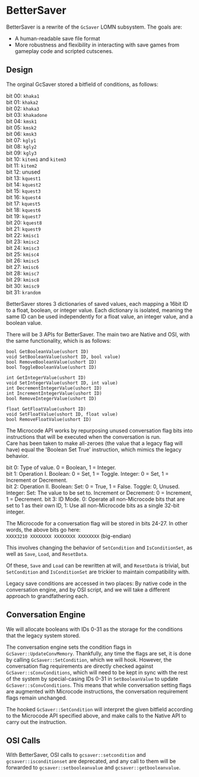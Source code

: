 BetterSaver
===========

BetterSaver is a rewrite of the `GcSaver` LOMN subsystem. The goals are:
- A human-readable save file format
- More robustness and flexibility in interacting with save games from gameplay code and scripted cutscenes.

Design
------

The orginal GcSaver stored a bitfield of conditions, as follows:

bit 00: `khaka1`  
bit 01: `khaka2`  
bit 02: `khaka3`  
bit 03: `khakadone`  
bit 04: `kmsk1`  
bit 05: `kmsk2`  
bit 06: `kmsk3`  
bit 07: `kgly1`  
bit 08: `kgly2`  
bit 09: `kgly3`  
bit 10: `kitem1` and `kitem3`  
bit 11: `kitem2`  
bit 12: unused  
bit 13: `kquest1`  
bit 14: `kquest2`  
bit 15: `kquest3`  
bit 16: `kquest4`  
bit 17: `kquest5`  
bit 18: `kquest6`  
bit 19: `kquest7`  
bit 20: `kquest8`  
bit 21: `kquest9`  
bit 22: `kmisc1`  
bit 23: `kmisc2`  
bit 24: `kmisc3`  
bit 25: `kmisc4`  
bit 26: `kmisc5`  
bit 27: `kmisc6`  
bit 28: `kmisc7`  
bit 29: `kmisc8`  
bit 30: `kmisc9`  
bit 31: `krandom`

BetterSaver stores 3 dictionaries of saved values, each mapping a 16bit ID to a float, boolean, or integer value.
Each dictionary is isolated, meaning the same ID can be used independently for a float value, an integer value, and a boolean value.

There will be 3 APIs for BetterSaver. The main two are Native and OSI, with the same functionality, which is as follows:  

`bool GetBooleanValue(ushort ID)`  
`void SetBooleanValue(ushort ID, bool value)`  
`bool RemoveBooleanValue(ushort ID)`  
`bool ToggleBooleanValue(ushort ID)`  

`int GetIntegerValue(ushort ID)`  
`void SetIntegerValue(ushort ID, int value)`  
`int DecrementIntegerValue(ushort ID)`  
`int IncrementIntegerValue(ushort ID)`  
`bool RemoveIntegerValue(ushort ID)`  

`float GetFloatValue(ushort ID)`  
`void SetFloatValue(ushort ID, float value)`  
`bool RemoveFloatValue(ushort ID)`  

The Microcode API works by repurposing unused conversation flag bits into instructions that will be executed when the conversation is run.  
Care has been taken to make all-zeroes (the value that a legacy flag will have) equal the 'Boolean Set True' instruction, which mimics the legacy behavior.

bit 0: Type of value. 0 = Boolean, 1 = Integer.  
bit 1: Operation I. Boolean: 0 = Set, 1 = Toggle. Integer: 0 = Set, 1 = Increment or Decrement.  
bit 2: Operation II. Boolean: Set: 0 = True, 1 = False. Toggle: 0, Unused. Integer: Set: The value to be set to. Increment or Decrement: 0 = Increment, 1 = Decrement.
bit 3: ID Mode. 0: Operate all non-Microcode bits that are set to 1 as their own ID, 1: Use all non-Microcode bits as a single 32-bit integer.

The Microcode for a conversation flag will be stored in bits 24-27. In other words, the above bits go here:  
`XXXX3210 XXXXXXXX XXXXXXXX XXXXXXXX` (big-endian)

This involves changing the behavior of `SetCondition` and `IsConditionSet`, as well as `Save`, `Load`, and `ResetData`.

Of these, `Save` and `Load` can be rewritten at will, and `ResetData` is trivial, but `SetCondition` and `IsConditionSet` are trickier to maintain compatibility with.

Legacy save conditions are accessed in two places: By native code in the conversation engine, and by OSI script, and we will take a different approach to grandfathering each.

Conversation Engine
-------------------

We will allocate booleans with IDs 0-31 as the storage for the conditions that the legacy system stored.

The conversation engine sets the condition flags in `GcSaver::UpdateConvMemory`. Thankfully, any time the flags are set, it is done by calling `GcSaver::SetCondition`, which we will hook.
However, the conversation flag requirements are directly checked against `GcSaver::sConvConditions`, which will need to be kept in sync with the rest of the system by special-casing IDs 0-31 in `SetBooleanValue` to update `GcSaver::sConvConditions`.
This means that while conversation setting flags are augmented with Microcode instructions, the conversation requirement flags remain unchanged.

The hooked `GcSaver::SetCondition` will interpret the given bitfield according to the Microcode API specified above, and make calls to the Native API to carry out the instruction.

OSI Calls
---------

With BetterSaver, OSI calls to `gcsaver::setcondition` and `gcsaver::isconditionset` are deprecated, and any call to them will be forwarded to `gcsaver::setbooleanvalue` and `gcsaver::getbooleanvalue`.